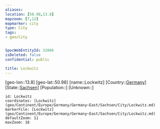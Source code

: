 ```yaml
---
aliases: 
location: [50.98,13.8]
mapzoom: [7,12] 
mapmarker: city 
type: City
tags:
- geo/City


SpocWebEntityId: 32066
isDeleted: false
confidential: public

title: Lockwitz
---
```

[geo-lon::13.8]
[geo-lat::50.98]
[name::Lockwitz]
[Country::[Germany](geo/Continent/Europe/Germany.md)]
[State::[Sachsen](geo/Continent/Europe/Germany/Germany~East/Sachsen.md)]
[Population::]
[Unknown::]


```leaflet
id: Lockwitz
coordinates: [Lockwitz](geo/Continent/Europe/Germany/Germany~East/Sachsen/City/Lockwitz.md)
markerFile: [Lockwitz](geo/Continent/Europe/Germany/Germany~East/Sachsen/City/Lockwitz.md)
defaultZoom: 11 
maxZoom: 18
```


